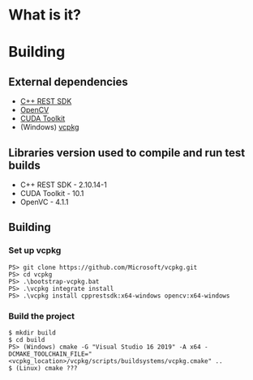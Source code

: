 # What is it?

# Building
## External dependencies
* [C++ REST SDK](https://github.com/microsoft/cpprestsdk)
* [OpenCV](https://opencv.org/)
* [CUDA Toolkit](https://developer.nvidia.com/cuda-downloads)
* (Windows) [vcpkg](https://github.com/Microsoft/vcpkg)

## Libraries version used to compile and run test builds
* C++ REST SDK - 2.10.14-1
* CUDA Toolkit - 10.1
* OpenVC - 4.1.1

## Building
### Set up vcpkg
```
PS> git clone https://github.com/Microsoft/vcpkg.git
PS> cd vcpkg
PS> .\bootstrap-vcpkg.bat
PS> .\vcpkg integrate install
PS> .\vcpkg install cpprestsdk:x64-windows opencv:x64-windows
```

### Build the project
```
$ mkdir build
$ cd build
PS> (Windows) cmake -G "Visual Studio 16 2019" -A x64 -DCMAKE_TOOLCHAIN_FILE="<vcpkg_location>/vcpkg/scripts/buildsystems/vcpkg.cmake" ..
$ (Linux) cmake ???
```